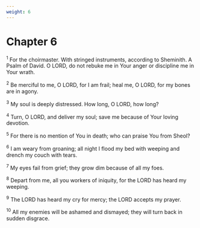 ```yaml
---
weight: 6
---
```


# Chapter 6

<sup>1</sup> For the choirmaster. With stringed instruments, according to Sheminith. A Psalm of David. O LORD, do not rebuke me in Your anger or discipline me in Your wrath. 

<sup>2</sup> Be merciful to me, O LORD, for I am frail; heal me, O LORD, for my bones are in agony. 

<sup>3</sup> My soul is deeply distressed. How long, O LORD, how long? 

<sup>4</sup> Turn, O LORD, and deliver my soul; save me because of Your loving devotion. 

<sup>5</sup> For there is no mention of You in death; who can praise You from Sheol? 

<sup>6</sup> I am weary from groaning; all night I flood my bed with weeping and drench my couch with tears. 

<sup>7</sup> My eyes fail from grief; they grow dim because of all my foes. 

<sup>8</sup> Depart from me, all you workers of iniquity, for the LORD has heard my weeping. 

<sup>9</sup> The LORD has heard my cry for mercy; the LORD accepts my prayer. 

<sup>10</sup> All my enemies will be ashamed and dismayed; they will turn back in sudden disgrace. 


